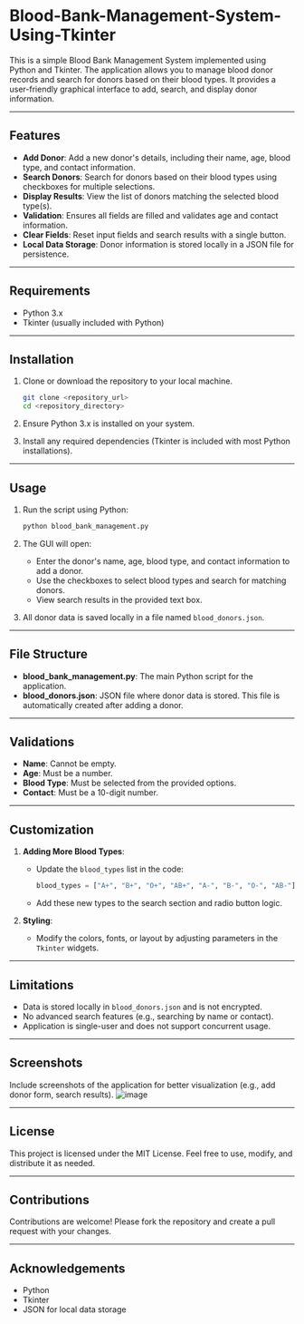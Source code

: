 # Blood-Bank-Management-System-Using-Tkinter

This is a simple Blood Bank Management System implemented using Python and Tkinter. The application allows you to manage blood donor records and search for donors based on their blood types. It provides a user-friendly graphical interface to add, search, and display donor information.

---

## Features

- **Add Donor**: Add a new donor's details, including their name, age, blood type, and contact information.
- **Search Donors**: Search for donors based on their blood types using checkboxes for multiple selections.
- **Display Results**: View the list of donors matching the selected blood type(s).
- **Validation**: Ensures all fields are filled and validates age and contact information.
- **Clear Fields**: Reset input fields and search results with a single button.
- **Local Data Storage**: Donor information is stored locally in a JSON file for persistence.

---

## Requirements

- Python 3.x
- Tkinter (usually included with Python)

---

## Installation

1. Clone or download the repository to your local machine.

   ```bash
   git clone <repository_url>
   cd <repository_directory>
   ```

2. Ensure Python 3.x is installed on your system.

3. Install any required dependencies (Tkinter is included with most Python installations).

---

## Usage

1. Run the script using Python:

   ```bash
   python blood_bank_management.py
   ```

2. The GUI will open:
   - Enter the donor's name, age, blood type, and contact information to add a donor.
   - Use the checkboxes to select blood types and search for matching donors.
   - View search results in the provided text box.

3. All donor data is saved locally in a file named `blood_donors.json`.

---

## File Structure

- **blood_bank_management.py**: The main Python script for the application.
- **blood_donors.json**: JSON file where donor data is stored. This file is automatically created after adding a donor.

---

## Validations

- **Name**: Cannot be empty.
- **Age**: Must be a number.
- **Blood Type**: Must be selected from the provided options.
- **Contact**: Must be a 10-digit number.

---

## Customization

1. **Adding More Blood Types**:
   - Update the `blood_types` list in the code:
     ```python
     blood_types = ["A+", "B+", "O+", "AB+", "A-", "B-", "O-", "AB-"]
     ```
   - Add these new types to the search section and radio button logic.

2. **Styling**:
   - Modify the colors, fonts, or layout by adjusting parameters in the `Tkinter` widgets.

---

## Limitations

- Data is stored locally in `blood_donors.json` and is not encrypted.
- No advanced search features (e.g., searching by name or contact).
- Application is single-user and does not support concurrent usage.

---

## Screenshots

Include screenshots of the application for better visualization (e.g., add donor form, search results).
![image](https://github.com/user-attachments/assets/dff29b86-0f27-4dc4-8fbb-633711990d13)

---

## License

This project is licensed under the MIT License. Feel free to use, modify, and distribute it as needed.

---

## Contributions

Contributions are welcome! Please fork the repository and create a pull request with your changes.

---

## Acknowledgements

- Python
- Tkinter
- JSON for local data storage

